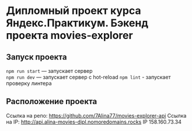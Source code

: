 # Дипломный проект курса Яндекс.Практикум. Бэкенд проекта movies-explorer

## Запуск проекта

`npm run start` — запускает сервер   
`npm run dev` — запускает сервер с hot-reload
`npm lint` - запускает проверку линтера

## Расположение проекта

Ссылка на репо: https://github.com/7Alina77/movies-explorer-api
Ссылка на IP: http://api.alina-movies-dipl.nomoredomains.rocks
IP 158.160.73.34
